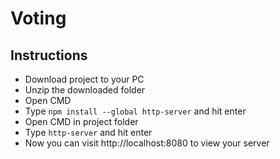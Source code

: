 # Voting
## Instructions
* Download project to your PC
* Unzip the downloaded folder
* Open CMD
* Type <code>npm install --global http-server</code> and hit enter
* Open CMD in project folder
* Type <code>http-server</code> and hit enter
* Now you can visit http://localhost:8080 to view your server
